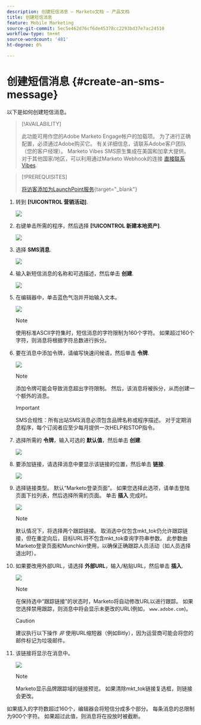 ```yaml
---
description: 创建短信消息 — Marketo文档 — 产品文档
title: 创建短信消息
feature: Mobile Marketing
source-git-commit: 5ec5e462d76cf6de45378cc2293bd37e7ac24510
workflow-type: tm+mt
source-wordcount: '481'
ht-degree: 0%

---
```


# 创建短信消息 {#create-an-sms-message}

以下是如何创建短信消息。

>[!AVAILABILITY]
>
>此功能可用作您的Adobe Marketo Engage帐户的加载项。 为了进行正确配置，必须通过Adobe购买它。 有关详细信息，请联系Adobe客户团队（您的客户经理）。 Marketo Vibes SMS原生集成在美国和加拿大提供。 对于其他国家/地区，可以利用通过Marketo Webhook的连接 [直接联系Vibes](https://www.vibes.com/talk-to-sales).

>[!PREREQUISITES]
>
>[将访客添加为LaunchPoint服务](/help/marketo/product-docs/mobile-marketing/admin/add-vibes-as-a-launchpoint-service.md){target="_blank"}

1. 转到 **[!UICONTROL 营销活动]**.

   ![](assets/create-an-sms-message-1.png)

1. 右键单击所需的程序，然后选择 **[!UICONTROL 新建本地资产]**.

   ![](assets/create-an-sms-message-2.png)

1. 选择 **SMS消息**.

   ![](assets/create-an-sms-message-3.png)

1. 输入新短信消息的名称和可选描述，然后单击 **创建**.

   ![](assets/create-an-sms-message-4.png)

1. 在编辑器中，单击蓝色气泡并开始输入文本。

   ![](assets/create-an-sms-message-5.png)

   >[!NOTE]
   >
   >使用标准ASCII字符集时，短信消息的字符限制为160个字符。 如果超过160个字符，则消息将根据字符总数进行拆分。

1. 要在消息中添加令牌，请编写快速问候语，然后单击 **令牌**.

   ![](assets/create-an-sms-message-6.png)

   >[!NOTE]
   >
   >添加令牌可能会导致消息超出字符限制。 然后，该消息将被拆分，从而创建一个额外的消息。

   >[!IMPORTANT]
   >
   >SMS合规性：所有出站SMS消息必须包含品牌名称或程序描述。 对于定期消息程序，每个订阅者应至少每月提供一次HELP和STOP指令。

1. 选择所需的 **令牌**，输入可选的 **默认值**，然后单击 **创建**.

   ![](assets/create-an-sms-message-7.png)

1. 要添加链接，请选择消息中要显示该链接的位置，然后单击 **链接**.

   ![](assets/create-an-sms-message-8.png)

1. 选择链接类型。 默认“Marketo登录页面”。 如果您选择此选项，请单击登陆页面下拉列表，然后选择所需的页面。 单击 **插入** 完成时。

   ![](assets/create-an-sms-message-9.png)

   >[!NOTE]
   >
   >默认情况下，将选择两个跟踪链接。 取消选中仅包含mkt_tok仍允许跟踪链接，但在重定向后，目标URL将不包含mkt_tok查询字符串参数。 此参数由Marketo登录页面和Munchkin使用，以确保正确跟踪人员活动（如人员选择退出时）。

1. 如果要改用外部URL，请选择 **外部URL**，输入/粘贴URL，然后单击 **插入**.

   ![](assets/create-an-sms-message-10.png)

   >[!NOTE]
   >
   >在保持选中“跟踪链接”的状态时，Marketo将自动修改URL以进行跟踪。 如果您选择禁用跟踪，则消息中将会显示未更改的URL(例如， `www.adobe.com`)。

   >[!CAUTION]
   >
   >建议执行以下操作 _非_ 使用URL缩短器（例如Bitly），因为运营商可能会将您的邮件标记为垃圾邮件。

1. 该链接将显示在消息中。

   ![](assets/create-an-sms-message-11.png)

   >[!NOTE]
   >
   >Marketo显示品牌跟踪域的链接预览。 如果清除mkt_tok链接复选框，则链接会更改。

如果插入的字符数超过160个，编辑器会将短信分成多个部分。 每条消息的总限制为900个字符。 如果超过此值，则消息将在投放时被截断。
